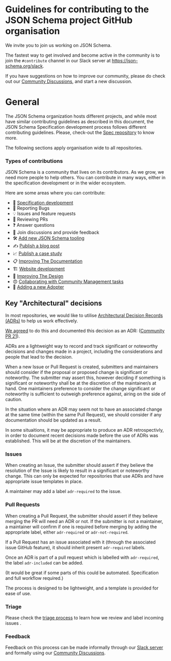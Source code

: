 # Guidelines for contributing to the JSON Schema project GitHub organisation

We invite you to join us working on JSON Schema.

The fastest way to get involved and become active in the community is to join the `#contribute` channel in our Slack server at https://json-schema.org/slack.

If you have suggestions on how to improve our community, please do check out our [Community Discussions](https://github.com/json-schema-org/community/discussions), and start a new discussion.

# General

The JSON Schema organization hosts different projects, and while most have similar contributing guidelines as described in this document, the JSON Schema Specification development process follows different contributing guidelines. Please, check-out the [Spec repository](https://github.com/json-schema-org/json-schema-spec/blob/main/CONTRIBUTING.md) to know more. 

The following sections apply organisation wide to all repositories.

### Types of contributions

JSON Schema is a community that lives on its contributors. As we grow, we need more people to help others. You can contribute in many ways, either in the specification development or in the wider ecosystem.

Here are some areas where you can contribute:
 * 🌱 [Specification development](https://github.com/json-schema-org/json-schema-spec)
 * 🐞 Reporting Bugs
 * 💡 Issues and feature requests
 * 🧐 Reviewing PRs
 * ❓ Answer questions
 * 🙏 Join discussions and provide feedback
 * 🛠️ [Add new JSON Schema tooling](https://github.com/json-schema-org/website/blob/main/CONTRIBUTING.md#%EF%B8%8F-add-a-new-implementation)
 * ✍️ [Publish a blog post](https://github.com/json-schema-org/website/blob/main/CONTRIBUTING.md#%EF%B8%8F-publish-a-blog-post)
 * 📈 [Publish a case study](https://github.com/json-schema-org/website/blob/main/CONTRIBUTING.md#-publish-a-case-study)
 * 📋 [Improving The Documentation](https://github.com/json-schema-org/website/blob/main/CONTRIBUTING.md#-improving-the-documentation)
 * 🏗 [Website development](https://github.com/json-schema-org/website/blob/main/CONTRIBUTING.mdhttps://github.com/orgs/json-schema-org/projects/11/views/1)
 * 🎨 [Improving The Design](https://github.com/json-schema-org/website/blob/main/CONTRIBUTING.md#-improving-the-design)
 * 😍 [Collaborating with Community Management tasks](https://github.com/json-schema-org/community)
 * 🚀 [Adding a new Adopter](https://github.com/json-schema-org/community/blob/main/ADOPTERS.md)


## Key "Architectural" decisions

In most repositories, we would like to utilise [Architectural Decision Records (ADRs)](https://adr.github.io/) to help us work effectively.

[We agreed](https://github.com/json-schema-org/community/blob/main/docs/adr/2021-05-17-use-markdown-architectural-decision-records.md) to do this and documented this decision as an ADR: ([Community PR 21](https://github.com/json-schema-org/community/pull/21)).

ADRs are a lightweight way to record and track significant or noteworthy decisions and changes made in a project, including the considerations and people that lead to the decision.

When a new Issue or Pull Request is created, submitters and maintainers should consider if the proposal or proposed change is significant or noteworthy. The submitter may assert this, however deciding if something is significant or noteworthy shall be at the discretion of the maintainer/s at hand. One maintainers preference to consider the change significant or noteworthy is sufficient to outweigh preference against, airing on the side of caution.

In the situation where an ADR may seem not to have an associated change at the same time (within the same Pull Request), we should consider if any documentation should be updated as a result.

In some situaitions, it may be appropriate to produce an ADR retrospectivly, in order to document recent decisions made before the use of ADRs was established. This will be at the discretion of the maintainers.

### Issues

When creating an Issue, the submitter should assert if they believe the resolution of the Issue is likely to result in a significant or noteworthy change. This can only be expected for repositories that use ADRs and have appropriate issue templates in place.

A maintainer may add a label `adr-required` to the issue.

### Pull Requests

When creating a Pull Request, the submitter should assert if they believe merging the PR will need an ADR or not. If the submitter is not a maintainer, a maintainer will confirm if one is required before merging by adding the appropriate label, either `adr-required` or `adr-not-required`.

If a Pull Request has an issue associated with it (through the associated issue GitHub feature), it should inherit present `adr-required` labels.

Once an ADR is part of a pull request which is labelled with `adr-required`, the label `adr-included` can be added.

(It would be great if some parts of this could be automated. Specification and full workflow required.)


The process is designed to be lightweight, and a template is provided for ease of use.

### Triage

Please check the [triage process](TRIAGE.md) to learn how we review and label incoming issues . 

### Feedback

Feedback on this process can be made informally through our [Slack server](https://json-schema.org/slack) and formally using our [Community Discussions](https://github.com/json-schema-org/community/discussions).
